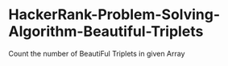 # HackerRank-Problem-Solving-Algorithm-Beautiful-Triplets
Count the number of BeautiFul Triplets in given Array
